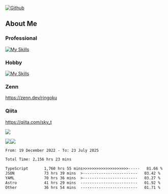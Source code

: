 [![Github](https://img.shields.io/github/followers/skyt-a?label=Follow&style=social)](https://github.com/skyt-a)

## About Me
### Professional
[![My Skills](https://skillicons.dev/icons?i=react,ts,js,nodejs,java,graphql,firebase,githubactions&theme=light)](https://skillicons.dev)
### Hobby
[![My Skills](https://skillicons.dev/icons?i=unity,rust,py&theme=light)](https://skillicons.dev)

### Zenn
https://zenn.dev/ringoku
### Qiita
https://qiita.com/sky_t


![](https://github-profile-summary-cards.vercel.app/api/cards/profile-details?username=skyt-a&theme=default)

![](https://github-profile-summary-cards.vercel.app/api/cards/repos-per-language?username=skyt-a&theme=default)![](https://github-profile-summary-cards.vercel.app/api/cards/stats?username=RinGoku&theme=default)

<!--START_SECTION:waka-->

```txt
From: 19 December 2022 - To: 23 July 2025

Total Time: 2,156 hrs 23 mins

TypeScript       1,760 hrs 55 mins>>>>>>>>>>>>>>>>>>>>-----   81.66 %
JSON             73 hrs 39 mins  >------------------------   03.42 %
YAML             70 hrs 36 mins  >------------------------   03.27 %
Astro            41 hrs 29 mins  -------------------------   01.92 %
Other            36 hrs 54 mins  -------------------------   01.71 %
```

<!--END_SECTION:waka-->
